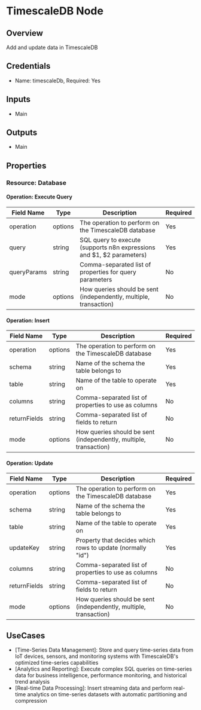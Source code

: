# TimescaleDB Node

## Overview

Add and update data in TimescaleDB

## Credentials

- Name: timescaleDb, Required: Yes

## Inputs

- Main

## Outputs

- Main

## Properties

### Resource: Database

#### Operation: Execute Query

| Field Name | Type | Description | Required |
|---|---|---|---|
| operation | options | The operation to perform on the TimescaleDB database | Yes |
| query | string | SQL query to execute (supports n8n expressions and $1, $2 parameters) | Yes |
| queryParams | string | Comma-separated list of properties for query parameters | No |
| mode | options | How queries should be sent (independently, multiple, transaction) | No |

#### Operation: Insert

| Field Name | Type | Description | Required |
|---|---|---|---|
| operation | options | The operation to perform on the TimescaleDB database | Yes |
| schema | string | Name of the schema the table belongs to | Yes |
| table | string | Name of the table to operate on | Yes |
| columns | string | Comma-separated list of properties to use as columns | No |
| returnFields | string | Comma-separated list of fields to return | No |
| mode | options | How queries should be sent (independently, multiple, transaction) | No |

#### Operation: Update

| Field Name | Type | Description | Required |
|---|---|---|---|
| operation | options | The operation to perform on the TimescaleDB database | Yes |
| schema | string | Name of the schema the table belongs to | Yes |
| table | string | Name of the table to operate on | Yes |
| updateKey | string | Property that decides which rows to update (normally "id") | Yes |
| columns | string | Comma-separated list of properties to use as columns | No |
| returnFields | string | Comma-separated list of fields to return | No |
| mode | options | How queries should be sent (independently, multiple, transaction) | No |

## UseCases

- [Time-Series Data Management]: Store and query time-series data from IoT devices, sensors, and monitoring systems with TimescaleDB's optimized time-series capabilities
- [Analytics and Reporting]: Execute complex SQL queries on time-series data for business intelligence, performance monitoring, and historical trend analysis
- [Real-time Data Processing]: Insert streaming data and perform real-time analytics on time-series datasets with automatic partitioning and compression

